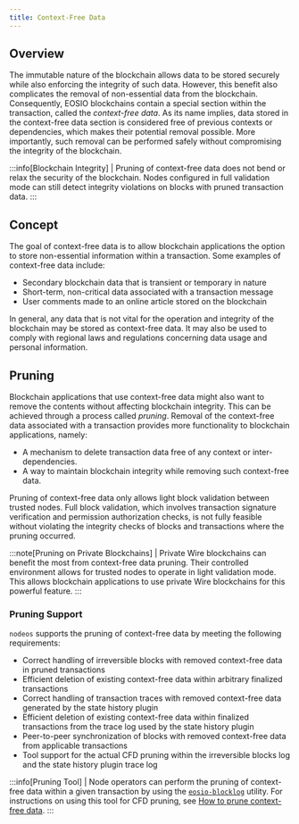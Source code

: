 ```yaml
---
title: Context-Free Data 
---
```


## Overview
The immutable nature of the blockchain allows data to be stored securely while also enforcing the integrity of such data. However, this benefit also complicates the removal of non-essential data from the blockchain. Consequently, EOSIO blockchains contain a special section within the transaction, called the *context-free data*. As its name implies, data stored in the context-free data section is considered free of previous contexts or dependencies, which makes their potential removal possible. More importantly, such removal can be performed safely without compromising the integrity of the blockchain.

:::info[Blockchain Integrity]
| Pruning of context-free data does not bend or relax the security of the blockchain. Nodes configured in full validation mode can still detect integrity violations on blocks with pruned transaction data.
:::

## Concept
The goal of context-free data is to allow blockchain applications the option to store non-essential information within a transaction. Some examples of context-free data include:

* Secondary blockchain data that is transient or temporary in nature
* Short-term, non-critical data associated with a transaction message
* User comments made to an online article stored on the blockchain

In general, any data that is not vital for the operation and integrity of the blockchain may be stored as context-free data. It may also be used to comply with regional laws and regulations concerning data usage and personal information.

## Pruning
Blockchain applications that use context-free data might also want to remove the contents without affecting blockchain integrity. This can be achieved through a process called *pruning*. Removal of the context-free data associated with a transaction provides more functionality to blockchain applications, namely:

* A mechanism to delete transaction data free of any context or inter-dependencies.
* A way to maintain blockchain integrity while removing such context-free data.

Pruning of context-free data only allows light block validation between trusted nodes. Full block validation, which involves transaction signature verification and permission authorization checks, is not fully feasible without violating the integrity checks of blocks and transactions where the pruning occurred.

:::note[Pruning on Private Blockchains]
| Private Wire blockchains can benefit the most from context-free data pruning. Their controlled environment allows for trusted nodes to operate in light validation mode. This allows blockchain applications to use private Wire blockchains for this powerful feature.
:::

### Pruning Support
`nodeos` supports the pruning of context-free data by meeting the following requirements:

* Correct handling of irreversible blocks with removed context-free data in pruned transactions
* Efficient deletion of existing context-free data within arbitrary finalized transactions
* Correct handling of transaction traces with removed context-free data generated by the state history plugin
* Efficient deletion of existing context-free data within finalized transactions from the trace log used by the state history plugin
* Peer-to-peer synchronization of blocks with removed context-free data from applicable transactions
* Tool support for the actual CFD pruning within the irreversible blocks log and the state history plugin trace log

:::info[Pruning Tool]
| Node operators can perform the pruning of context-free data within a given transaction by using the [`eosio-blocklog`](../../utilities/eosio-blocklog.md) utility. For instructions on using this tool for CFD pruning, see [How to prune context-free data](../how-to/how-to-prune-context-free-data.md).
:::